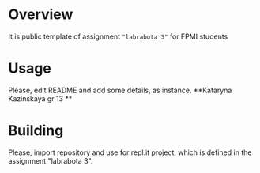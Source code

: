 # Overview

It is public template of assignment `"labrabota 3"` for FPMI students

# Usage

Please, edit README and add some details, as instance.
**Kataryna Kazinskaya gr 13 **


# Building

Please, import repository and use for repl.it project, which is defined in the assignment "labrabota 3".
